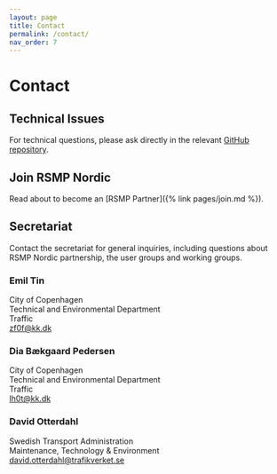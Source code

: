 ```yaml
---
layout: page
title: Contact
permalink: /contact/
nav_order: 7
---
```


# Contact

## Technical Issues
For technical questions, please ask directly in the relevant [GitHub repository](https://github.com/rsmp-nordic). 

## Join RSMP Nordic
Read about to become an [RSMP Partner]({% link pages/join.md %}).

## Secretariat
Contact the secretariat for general inquiries, including questions about RSMP Nordic partnership, the user groups and working groups.

### Emil Tin
City of Copenhagen  
Technical and Environmental Department  
Traffic  
[zf0f@kk.dk](mailto:zf0f@kk.dk)  

### Dia Bækgaard Pedersen
City of Copenhagen  
Technical and Environmental Department  
Traffic  
[lh0t@kk.dk](mailto:lh0t@kk.dk)  

### David Otterdahl
Swedish Transport Administration  
Maintenance, Technology & Environment  
[david.otterdahl@trafikverket.se](mailto:david.otterdahl@trafikverket.se)  
